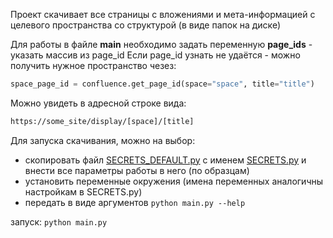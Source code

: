 Проект скачивает все страницы с вложениями и мета-информацией с целевого пространства со структурой (в виде папок на диске)

Для работы в файле **main** необходимо задать переменную **page_ids** - указать массив из page_id
Если page_id узнать не удаётся - можно получить нужное пространство чезез:

```python
space_page_id = confluence.get_page_id(space="space", title="title")
```
Можно увидеть в адресной строке вида:
```html
https://some_site/display/[space]/[title]
```

Для запуска скачивания, можно на выбор: 
- скопировать файл [SECRETS_DEFAULT.py](SECRETS_DEFAULT.py) с именем [SECRETS.py](SECRETS.py) и внести все параметры работы в него (по образцам)
- установить переменные окружения (имена переменных аналогичны настройкам в SECRETS.py)
- передать в виде аргументов ```python main.py --help```

запуск: ```python main.py```
